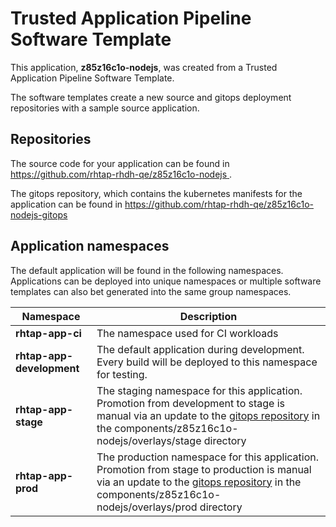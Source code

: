 # Trusted Application Pipeline Software Template

This application, **z85z16c1o-nodejs**, was created from a Trusted Application Pipeline Software Template.

The software templates create a new source and gitops deployment repositories with a sample source application. 

## Repositories

The source code for your application can be found in [https://github.com/rhtap-rhdh-qe/z85z16c1o-nodejs ](https://github.com/rhtap-rhdh-qe/z85z16c1o-nodejs ).
 
The gitops repository, which contains the kubernetes manifests for the application can be found in 
[https://github.com/rhtap-rhdh-qe/z85z16c1o-nodejs-gitops ](https://github.com/rhtap-rhdh-qe/z85z16c1o-nodejs-gitops ) 

## Application namespaces 

The default application will be found in the following namespaces. Applications can be deployed into unique namespaces or multiple software templates can also bet generated into the same group namespaces.  

|  Namespace   |  Description   |  
| -------- | -------- |
| **rhtap-app-ci** | The namespace used for CI workloads |
| **rhtap-app-development** | The default application during development. Every build will be deployed to this namespace for testing. |
| **rhtap-app-stage** | The staging namespace for this application. Promotion from development to stage is manual via an update to the [gitops repository](https://github.com/rhtap-rhdh-qe/z85z16c1o-nodejs-gitops ) in the components/z85z16c1o-nodejs/overlays/stage directory |
| **rhtap-app-prod** | The production namespace for this application. Promotion from stage to production is manual via an update to the [gitops repository](https://github.com/rhtap-rhdh-qe/z85z16c1o-nodejs-gitops ) in the components/z85z16c1o-nodejs/overlays/prod directory |